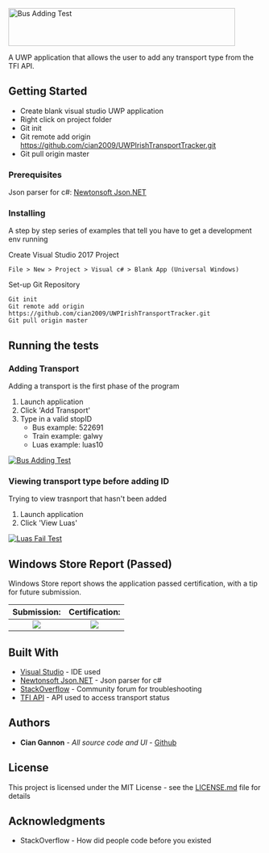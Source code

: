 <a href="https://imgur.com/jZR31CW"><img src="https://imgur.com/jZR31CW.png" height="75" width="450" title="Bus Adding Test"/></a>

A UWP application that allows the user to add any transport type from the TFI API.

## Getting Started

- Create blank visual studio UWP application
- Right click on project folder
- Git init
- Git remote add origin https://github.com/cian2009/UWPIrishTransportTracker.git
- Git pull origin master

### Prerequisites

Json parser for c#:
[Newtonsoft Json.NET](https://www.newtonsoft.com/json)

### Installing

A step by step series of examples that tell you have to get a development env running

Create Visual Studio 2017 Project

```
File > New > Project > Visual c# > Blank App (Universal Windows)
```

Set-up Git Repository

```
Git init
Git remote add origin https://github.com/cian2009/UWPIrishTransportTracker.git
Git pull origin master
```

## Running the tests

### Adding Transport

Adding a transport is the first phase of the program

1. Launch application
2. Click 'Add Transport'
3. Type in a valid stopID
	- Bus example: 	 522691
	- Train example: galwy
	- Luas example:  luas10

<a href="https://imgur.com/Uy8LRjL"><img src="https://imgur.com/Uy8LRjL.gif" title="Bus Adding Test"/></a>

### Viewing transport type before adding ID

Trying to view trasnport that hasn't been added

1. Launch application
2. Click 'View Luas'

<a href="https://imgur.com/LSu8tZ0"><img src="https://imgur.com/LSu8tZ0.gif" title="Luas Fail Test"/></a>

## Windows Store Report (Passed)

Windows Store report shows the application passed certification, with a tip for future submission. 

Submission:                |  Certification:
:-------------------------:|:-------------------------:
![](https://imgur.com/zOj6hP6.png)  |  ![](https://imgur.com/N98Q3yu.png)

## Built With

* [Visual Studio](https://www.visualstudio.com/) - IDE used
* [Newtonsoft Json.NET](https://www.newtonsoft.com/json) - Json parser for c#
* [StackOverflow](https://stackoverflow.com/) - Community forum for troubleshooting
* [TFI API](https://data.gov.ie/dataset/real-time-passenger-information-rtpi-for-dublin-bus-bus-eireann-luas-and-irish-rail) - API used to access transport status

## Authors

* **Cian Gannon** - *All source code and UI* - [Github](https://github.com/cian2009)

## License

This project is licensed under the MIT License - see the [LICENSE.md](LICENSE) file for details

## Acknowledgments

* StackOverflow - How did people code before you existed
